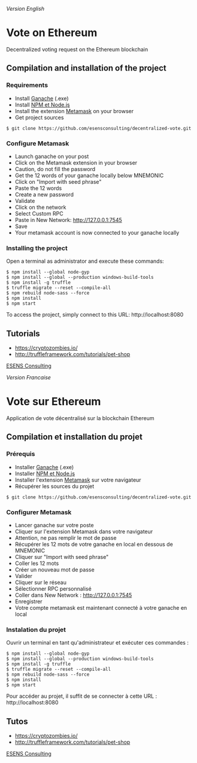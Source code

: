_Version English_
# Vote on Ethereum
Decentralized voting request on the Ethereum blockchain

## Compilation and installation of the project

### Requirements
- Install [Ganache](https://github.com/trufflesuite/ganache/releases) (.exe)
- Install [NPM et Node.js](https://nodejs.org/fr)
- Install the extension [Metamask](https://metamask.io) on your browser
- Get project sources
```
$ git clone https://github.com/esensconsulting/decentralized-vote.git
```


### Configure Metamask

- Launch ganache on your post
- Click on the Metamask extension in your browser
- Caution, do not fill the password
- Get the 12 words of your ganache locally below MNEMONIC
- Click on "Import with seed phrase"
- Paste the 12 words
- Create a new password
- Validate
- Click on the network
- Select Custom RPC
- Paste in New Network: http://127.0.0.1:7545
- Save
- Your metamask account is now connected to your ganache locally

### Installing the project
Open a terminal as administrator and execute these commands:
```
$ npm install --global node-gyp
$ npm install --global --production windows-build-tools
$ npm install -g truffle
$ truffle migrate --reset --compile-all
$ npm rebuild node-sass --force
$ npm install
$ npm start
```
To access the project, simply connect to this URL: http://localhost:8080

## Tutorials

- https://cryptozombies.io/
- http://truffleframework.com/tutorials/pet-shop


[ESENS Consulting](https://www.esensconsulting.com/)

_Version Francaise_
# Vote sur Ethereum
Application de vote décentralisé sur la blockchain Ethereum

## Compilation et installation du projet

### Prérequis
- Installer [Ganache](https://github.com/trufflesuite/ganache/releases) (.exe)
- Installer [NPM et Node.js](https://nodejs.org/fr)
- Installer l'extension [Metamask](https://metamask.io) sur votre navigateur
- Récupérer les sources du projet 
```
$ git clone https://github.com/esensconsulting/decentralized-vote.git
```


### Configurer Metamask

- Lancer ganache sur votre poste
- Cliquer sur l'extension Metamask dans votre navigateur
- Attention, ne pas remplir le mot de passe
- Récupérer les 12 mots de votre ganache en local en dessous de MNEMONIC
- Cliquer sur "Import with seed phrase"
- Coller les 12 mots
- Créer un nouveau mot de passe
- Valider
- Cliquer sur le réseau
- Sélectionner RPC personnalisé
- Coller dans New Network : http://127.0.0.1:7545
- Enregistrer
- Votre compte metamask est maintenant connecté à votre ganache en local

### Instalation du projet
Ouvrir un terminal en tant qu'administrateur et exécuter ces commandes : 
```
$ npm install --global node-gyp
$ npm install --global --production windows-build-tools
$ npm install -g truffle
$ truffle migrate --reset --compile-all
$ npm rebuild node-sass --force
$ npm install
$ npm start
```
Pour accéder au projet, il suffit de se connecter à cette URL : http://localhost:8080

## Tutos

- https://cryptozombies.io/
- http://truffleframework.com/tutorials/pet-shop


[ESENS Consulting](https://www.esensconsulting.com/)
